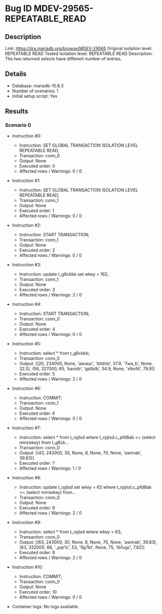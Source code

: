 # Bug ID MDEV-29565-REPEATABLE_READ

## Description

Link:                     https://jira.mariadb.org/browse/MDEV-29565
Original isolation level: REPEATABLE READ
Tested isolation level:   REPEATABLE READ
Description:              The two returned selects have different number of entries.


## Details
 * Database: mariadb-10.8.3
 * Number of scenarios: 1
 * Initial setup script: Yes

## Results
### Scenario 0
 * Instruction #0:
     - Instruction:  SET GLOBAL TRANSACTION ISOLATION LEVEL REPEATABLE READ;
     - Transaction: conn_0
     - Output: None
     - Executed order: 0
     - Affected rows / Warnings: 0 / 0
 * Instruction #1:
     - Instruction:  SET GLOBAL TRANSACTION ISOLATION LEVEL REPEATABLE READ;
     - Transaction: conn_1
     - Output: None
     - Executed order: 1
     - Affected rows / Warnings: 0 / 0
 * Instruction #2:
     - Instruction:  START TRANSACTION;
     - Transaction: conn_1
     - Output: None
     - Executed order: 2
     - Affected rows / Warnings: 0 / 0
 * Instruction #3:
     - Instruction:  update t_g6ckkb set wkey = 162;
     - Transaction: conn_1
     - Output: None
     - Executed order: 3
     - Affected rows / Warnings: 2 / 0
 * Instruction #4:
     - Instruction:  START TRANSACTION;
     - Transaction: conn_0
     - Output: None
     - Executed order: 4
     - Affected rows / Warnings: 0 / 0
 * Instruction #5:
     - Instruction:  select * from t_g6ckkb;
     - Transaction: conn_0
     - Output: [(20, 234000, None, 'aarauc', 'btldnb', 37.9, '7wa_b', None, 32.5), (56, 327000, 65, 'kavsib', 'ga9slb', 54.9, None, 'xlbvfd', 79.9)]
     - Executed order: 5
     - Affected rows / Warnings: 2 / 0
 * Instruction #6:
     - Instruction:  COMMIT;
     - Transaction: conn_1
     - Output: None
     - Executed order: 6
     - Affected rows / Warnings: 0 / 0
 * Instruction #7:
     - Instruction:  select * from t_rpjlsd where t_rpjlsd.c_pfd8ab <= (select min(wkey) from t_g6ck...
     - Transaction: conn_0
     - Output: [(43, 243000, 30, None, 8, None, 70, None, 'awnrab', 39.83)]
     - Executed order: 7
     - Affected rows / Warnings: 1 / 0
 * Instruction #8:
     - Instruction:  update t_rpjlsd set wkey = 63 where t_rpjlsd.c_pfd8ab <= (select min(wkey) from...
     - Transaction: conn_0
     - Output: None
     - Executed order: 8
     - Affected rows / Warnings: 2 / 0
 * Instruction #9:
     - Instruction:  select * from t_rpjlsd where wkey = 63;
     - Transaction: conn_0
     - Output: [(63, 243000, 30, None, 8, None, 70, None, 'awnrab', 39.83), (63, 332000, 68, '_pqr1c', 53, '9g7bt', None, 75, 'tb1ugc', 7.62)]
     - Executed order: 9
     - Affected rows / Warnings: 2 / 0
 * Instruction #10:
     - Instruction:  COMMIT;
     - Transaction: conn_0
     - Output: None
     - Executed order: 10
     - Affected rows / Warnings: 0 / 0

 * Container logs:
   No logs available.
